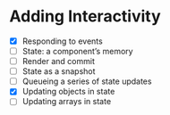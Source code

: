 # Adding Interactivity
- [x] Responding to events
- [ ] State: a component’s memory
- [ ] Render and commit
- [ ] State as a snapshot
- [ ] Queueing a series of state updates
- [x] Updating objects in state
- [ ] Updating arrays in state